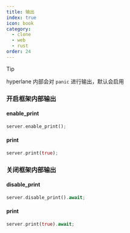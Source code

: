 ```yaml
---
title: 输出
index: true
icon: book
category:
  - clone
  - web
  - rust
order: 24
---
```


> [!tip]
> hyperlane 内部会对 `panic` 进行输出，默认会启用

### 开启框架内部输出

#### enable_print

```rust
server.enable_print();
```

#### print

```rust
server.print(true);
```

### 关闭框架内部输出

#### disable_print

```rust
server.disable_print().await;
```

#### print

```rust
server.print(true).await;
```

<Bottom />
